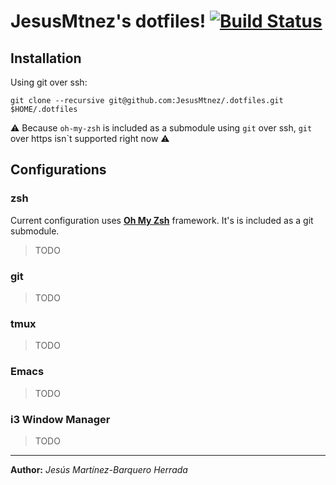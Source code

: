 # JesusMtnez's dotfiles! [![Build Status](https://travis-ci.org/JesusMtnez/.dotfiles.svg?branch=master)](https://travis-ci.org/JesusMtnez/.dotfiles) #

## Installation ##

Using git over ssh:

``` shell
git clone --recursive git@github.com:JesusMtnez/.dotfiles.git $HOME/.dotfiles
```

:warning: Because `oh-my-zsh` is included as a submodule using `git` over ssh, `git` over https isn`t supported right now :warning:

## Configurations

### zsh ###

Current configuration uses [**Oh My Zsh**](https://github.com/robbyrussell/oh-my-zsh) framework. It's is included as a git submodule.
> TODO

### git ###

> TODO

### tmux ###

> TODO

### Emacs ###

> TODO

### i3 Window Manager ###

> TODO

---
**Author:** *Jesús Martínez-Barquero Herrada*
